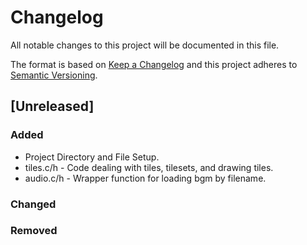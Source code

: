 <!-- -*-markdown-*- --> 
# Changelog
All notable changes to this project will be documented in this file.

The format is based on [Keep a Changelog](http://keepachangelog.com/en/1.0.0/)
and this project adheres to [Semantic Versioning](http://semver.org/spec/v2.0.0.html).

## [Unreleased]

### Added
 - Project Directory and File Setup.
 - tiles.c/h - Code dealing with tiles, tilesets, and drawing tiles.
 - audio.c/h - Wrapper function for loading bgm by filename.
 
### Changed

### Removed

